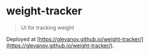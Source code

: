 # weight-tracker
> UI for tracking weight

Deployed at [https://glevanov.github.io/weight-tracker/](https://glevanov.github.io/weight-tracker/).
